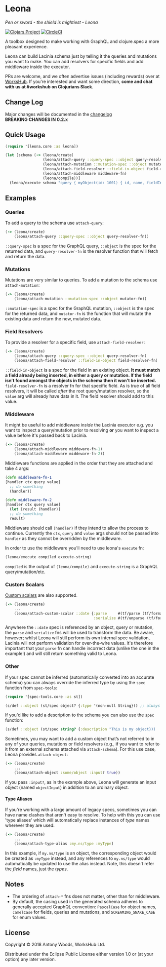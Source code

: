 # Leona
_Pen or sword - the shield is mightiest  - Leona_

[![Clojars Project](https://img.shields.io/clojars/v/workshub/leona.svg)](https://clojars.org/workshub/leona) [![CircleCI](https://circleci.com/gh/WorksHub/leona.svg?style=svg)](https://circleci.com/gh/WorksHub/leona)

A toolbox designed to make working with GraphQL and clojure.spec a more pleasant experience.

Leona can build Lacinia schema just by telling it the queries and mutations you want to make. You can add resolvers for specific fields and add middleware inside the executor.

PRs are welcome, and we often advertise issues (including rewards) over at [WorksHub](https://www.works-hub.com/issues/workshub-f0774). If you're interested and want some direction, **come and chat with us at #workshub on Clojurians Slack**.

## Change Log

Major changes will be documented in the [changelog](CHANGELOG.md)  
**BREAKING CHANGES IN 0.2.x**

## Quick Usage

``` clojure
(require '[leona.core :as leona])

(let [schema (-> (leona/create)
                 (leona/attach-query ::query-spec ::object query-resolver-fn)
                 (leona/attach-mutation ::mutation-spec ::object mutator-fn)
                 (leona/attach-field-resolver ::field-in-object field-resolver-fn)
                 (leona/attach-middleware middeware-fn)
                 (leona/compile))]
  (leona/execute schema "query { myObject(id: 1001) { id, name, fieldInObject }}")
```

## Examples

### Queries

To add a query to the schema use `attach-query`:

```clojure
(-> (leona/create)
    (leona/attach-query ::query-spec ::object query-resolver-fn))
```
`::query-spec` is a spec for the GraphQL query, `::object` is the spec for the returned data, and `query-resolver-fn` is the resolver function that will fetch and return the data.

### Mutations

Mutations are very similar to queries. To add a mutation to the schema use `attach-mutation`:

```clojure
(-> (leona/create)
    (leona/attach-mutation ::mutation-spec ::object mutator-fn))
```
`::mutation-spec` is a spec for the GraphQL mutation, `::object` is the spec for the returned data, and `mutator-fn` is the function that will mutate the existing data and return the new, mutated data.

### Field Resolvers

To provide a resolver for a specific field, use `attach-field-resolver`:

```clojure
(-> (leona/create)
    (leona/attach-query ::query-spec ::object query-resolver-fn)
    (leona/attach-field-resolver ::field-in-object field-resolver-fn)
```

`::field-in-object` is a spec for the field in an existing object. **It must match a field already being inserted, in either a query or mutation. If the field isn't found amongst the objects in the schema then it won't be inserted.** `field-resolver-fn` is a resolver fn for that specific field. As is true of all field resolvers, it will be called *after* the root query/mutation resolver, so the `value` arg will already have data in it. The field resolver should add to this value.

### Middleware

It might be useful to add middleware *inside* the Lacinia executor e.g. you want to inspect a query/mutation prior to resolving **or** you want to inspect a value before it's passed back to Lacinia.

```clojure
(-> (leona/create)
    (leona/attach-middleware middeware-fn-1)
    (leona/attach-middleware middeware-fn-2))
```

Middleware functions are applied in the order that they are attached and take 4 args:

```clojure
(defn middleware-fn-1
[handler ctx query value]
  ;; do something
  (handler))

(defn middleware-fn-2
[handler ctx query value]
  (let [result (handler)]
  ;; do something
  result)
```

Middleware should call `(handler)` if they intend to allow the process to continue. Currently the `ctx`, `query` and `value` args should not be passed into `handler` as they cannot be overridden by the middleware.

In order to use the middleware you'll need to use leona's `execute` fn:

```clojure
(leona/execute compiled execute-string)
```

`compiled` is the output of `(leona/compile)` and `execute-string` is a GraphQL query/mutation/etc.

### Custom Scalars

[Custom scalars](https://lacinia.readthedocs.io/en/latest/custom-scalars.html) are also supported.

``` clojure
(-> (leona/create)
    ...
    (leona/attach-custom-scalar ::date {:parse     #(tf/parse (tf/formatters :date-time) %)
                                        :serialize #(tf/unparse (tf/formatters :date-time) %)}))
```

Anywhere the `::date` spec is referenced by an object, query or mutation, the `parse` and `serialize` fns will be used to transform the data. Be aware, however; whilst Leona will still perform its own internal spec validation, Lacinia will not perform validation for over-the-wire values. It's therefore important that your `parse` fn can handle incorrect data (unlike the one in the example!) and will still return something valid to Leona.



### Other

If your spec cannot be inferred (automatically converted into an accurate schema) you can always override the inferred type by using the `spec` function from `spec-tools`:

```clojure
(require '[spec-tools.core :as st])

(s/def ::object (st/spec object? {:type '(non-null String})) ;; always use `non-null`; Leona will remove it if the field is optional
```

If you'd like to add a description to the schema you can also use the `spec` function:

```clojure
(s/def ::object (st/spec string? {:description "This is my object}))
```

Sometimes, you may want to add a custom object that’s not referred to in any of your queries, mutations or field resolvers (e.g., if you want to refer to it from an external schema attached via `attach-schema`). For this use case, Leona provides `attach-object`:

```clojure
(-> (leona/create)
    ...
    (leona/attach-object :some/object :input? true))
```

If you pass `:input?`, as in the example above, Leona will generate an input object (named `objectInput`) in addition to an ordinary object.

#### Type Aliases

If you're working with a large amount of legacy specs, sometimes you can have name clashes that aren't easy to resolve. To help with this you can use 'type aliases' which will automatically replace instances of _type_ names wherever they are used.

``` clojure
(-> (leona/create)
    ...
    (leona/attach-type-alias :my.ns/type :myType)
```
In this example, if `my.ns/type` is an object, the corresponding object would be created as `:myType` instead, and any references to `my.ns/type` would automatically be updated to use the alias instead. Note, this doesn't refer the _field_ names, just the _types_.

## Notes

* The ordering of `attach-*` fns does not matter, other than for middleware.
* By default, the casing used in the generated schema adheres to generally accepted GraphQL convention: `PascalCase` for object names, `camelCase` for fields, queries and mutations, and `SCREAMING_SNAKE_CASE` for enum values.


## License

Copyright © 2018 Antony Woods, WorksHub Ltd.

Distributed under the Eclipse Public License either version 1.0 or (at
your option) any later version.
